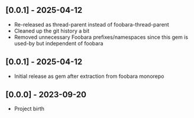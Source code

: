## [0.0.1] - 2025-04-12

- Re-released as thread-parent instead of foobara-thread-parent
- Cleaned up the git history a bit
- Removed unnecessary Foobara prefixes/namespaces since this gem is used-by but independent of foobara

## [0.0.1] - 2025-04-12

- Initial release as gem after extraction from foobara monorepo

## [0.0.0] - 2023-09-20

- Project birth
